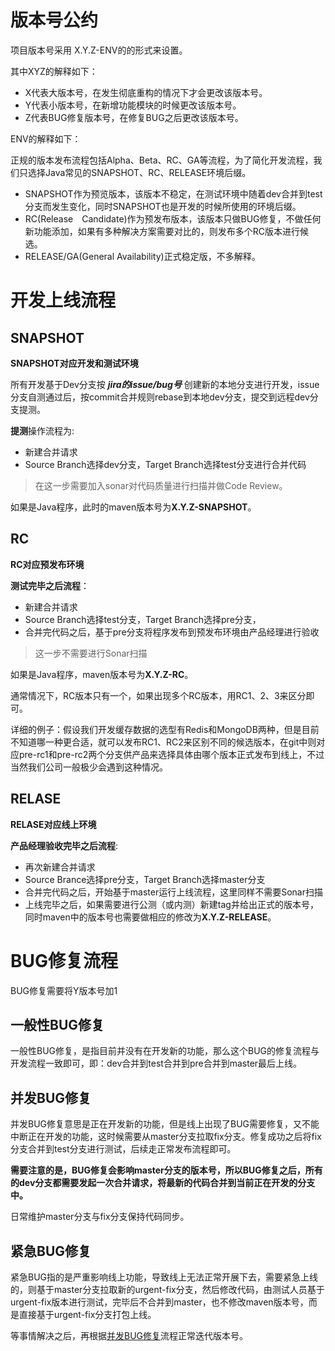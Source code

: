 # 版本号公约

项目版本号采用 X.Y.Z-ENV的的形式来设置。

其中XYZ的解释如下：

- X代表大版本号，在发生彻底重构的情况下才会更改该版本号。
- Y代表小版本号，在新增功能模块的时候更改该版本号。
- Z代表BUG修复版本号，在修复BUG之后更改该版本号。

ENV的解释如下：

正规的版本发布流程包括Alpha、Beta、RC、GA等流程，为了简化开发流程，我们只选择Java常见的SNAPSHOT、RC、RELEASE环境后缀。

- SNAPSHOT作为预览版本，该版本不稳定，在测试环境中随着dev合并到test分支而发生变化，同时SNAPSHOT也是开发的时候所使用的环境后缀。
- RC(Release　Candidate)作为预发布版本，该版本只做BUG修复，不做任何新功能添加，如果有多种解决方案需要对比的，则发布多个RC版本进行候选。
- RELEASE/GA(General Availability)正式稳定版，不多解释。



# 开发上线流程

## SNAPSHOT

**SNAPSHOT对应开发和测试环境**

所有开发基于Dev分支按 ***jira的issue/bug号*** 创建新的本地分支进行开发，issue分支自测通过后，按commit合并规则rebase到本地dev分支，提交到远程dev分支提测。

   **提测**操作流程为:
   - 新建合并请求
   - Source Branch选择dev分支，Target Branch选择test分支进行合并代码
   
> 在这一步需要加入sonar对代码质量进行扫描并做Code Review。
    
如果是Java程序，此时的maven版本号为**X.Y.Z-SNAPSHOT**。

## RC

**RC对应预发布环境**

**测试完毕之后流程**：
- 新建合并请求
- Source Branch选择test分支，Target Branch选择pre分支，
- 合并完代码之后，基于pre分支将程序发布到预发布环境由产品经理进行验收

>这一步不需要进行Sonar扫描
 
如果是Java程序，maven版本号为**X.Y.Z-RC**。

通常情况下，RC版本只有一个，如果出现多个RC版本，用RC1、2、3来区分即可。

详细的例子：假设我们开发缓存数据的选型有Redis和MongoDB两种，但是目前不知道哪一种更合适，就可以发布RC1、RC2来区别不同的候选版本，在git中则对应pre-rc1和pre-rc2两个分支供产品来选择具体由哪个版本正式发布到线上，不过当然我们公司一般极少会遇到这种情况。

## RELASE

**RELASE对应线上环境**

**产品经理验收完毕之后流程**:

- 再次新建合并请求
- Source Brance选择pre分支，Target Branch选择master分支
- 合并完代码之后，开始基于master运行上线流程，这里同样不需要Sonar扫描
- 上线完毕之后，如果需要进行公测（或内测）新建tag并给出正式的版本号，同时maven中的版本号也需要做相应的修改为**X.Y.Z-RELEASE**。

# BUG修复流程

BUG修复需要将Y版本号加1

## 一般性BUG修复

一般性BUG修复，是指目前并没有在开发新的功能，那么这个BUG的修复流程与开发流程一致即可，即：dev合并到test合并到pre合并到master最后上线。

## 并发BUG修复

并发BUG修复意思是正在开发新的功能，但是线上出现了BUG需要修复，又不能中断正在开发的功能，这时候需要从master分支拉取fix分支。修复成功之后将fix分支合并到test分支进行测试，后续走正常发布流程即可。

**需要注意的是，BUG修复会影响master分支的版本号，所以BUG修复之后，所有的dev分支都需要发起一次合并请求，将最新的代码合并到当前正在开发的分支中。**

日常维护master分支与fix分支保持代码同步。

## 紧急BUG修复

紧急BUG指的是严重影响线上功能，导致线上无法正常开展下去，需要紧急上线的，则基于master分支拉取新的urgent-fix分支，然后修改代码，由测试人员基于urgent-fix版本进行测试，完毕后不合并到master，也不修改maven版本号，而是直接基于urgent-fix分支打包上线。

等事情解决之后，再根据[并发BUG修复](##并发BUG修复)流程正常迭代版本号。